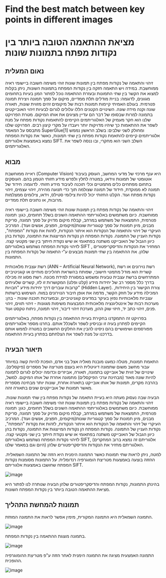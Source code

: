 # Find the best match between key points in different images
# מציאת ההתאמה הטובה ביותר בין נקודות מפתח בתמונות שונות

## נאום המעלית

זיהוי והתאמה של נקודות מפתח בין תמונות שונות זוהי משימה חשובה ביישומי ראיה ממוחשבת.
במידה ויש התאמה חזקה בין נקודות המפתח בתמונות השונות, ניתן בקלות למצוא את הקשר בין שתי התמונות ובעזרת ההתאמה נוכל לפתור המון בעיות בתחומים מגוונים, לדוגמה: בניית מודלים תלת ממדיים, מיקום על סמך תמונה ויצירת תמונה פנורמית.
בעולם האמיתי קיימות תמונות רבות של מיקומים זהים מזווית שונות, תאורה שונה וקנה מידה שונה.
השינויים הקטנים הללו עלולים לגרום לבעיות זיהוי האובייקטים בתמונה למרות שבסופו של דבר הם עדיין מציגים את אותו המיקום.
מטרת הפרויקט שלנו הוא חקר מעמיק של האלגוריתמים הקיימים להתאמות נקודות מפתח על מנת לשפר את ההתאמות כך שיהיו מדויקות יותר ויעבדו על מקרי קיצון רבים.
הפרויקט שלנו מתבסס על המאמר SuperGlue[1] ומחולק לשני שלבים:
בשלב הראשון נממש אלגוריתמים קיימים להתאמת נקודות מפתח בין שתי תמונות, כאשר את נקודות המפתח נמצא באמצעות אלגוריתם SIFT.
השלב השני הוא מחקרי, ובו ננסה לשפר את האלגוריתמים.


## מבוא

ראייה ממוחשבת (Computer Vision) היא ענף מרכזי של מדעי המחשב, העוסק בעיבוד אוטומטי של תמונות ווידאו, במטרה לחלץ ולפרש מידע חזותי הטמון בהם. העוסקים בתחום מפתחים כלים מתמטיים וכלי תוכנה לעיבוד מידע חזותי. לדוגמה: חידוד של תמונה לא ממוקדת, חידוד של תמונה שצולמה תוך כדי תנועה מהירה, זיהוי עצמים, זיהוי נקודות מפתח ועוד.
הקלט החזותי יכול להיות צילומי סטילס, וידאו, צילומים ממצלמות מרובות, או נתונים תלת ממדיים.

זיהוי והתאמה של נקודות מפתח בין תמונות שונות זוהי משימה חשובה ביישומי ראיה ממוחשבת.
כיום משתמשים באלגוריתמי ההתאמה השונים בשלל תחומים, כגון: תמונה פנורמית, התמצאות של משתמש במרחב, קבלת מיקום מדויק על סמך תמונה, סריקת מבנים, מיון תמונות על סמך קטגוריות שונות(מיקומים, חפצים, אנשים ועוד).
המרכיב העיקרי של זיהוי והתאמה של הנקודות הוא איתור הנקודות, לזהות את נקודות "המפתח", נקודות העניין של התמונה. נקודות המפתח הן נקודות המייצגות את התמונה, נקודות בהן כיוון הגבול של האובייקט משתנה בפתאומי או שיש נקודת חיתוך בין שני מקטעי קצה.
לזיהוי נקודות המפתח נשתמש באלגוריתם SIFT , המחזיר את הנקודות והדיסקריפטורים שלהן.
את ההתאמה בין שתי תמונות מבצעים ע"י התאמה של נקודות המפתח בין התמונות.

רשת עצבית מלאכותית (ANN – Artificial Neural Network), רשת נוירונים או רשת קשרית הוא מודל מתמטי חישובי, שפותח בהשראת תהליכים מוחיים או קוגניטיביים המתרחשים ברשת עצבית טבעית ומשמש במסגרת למידת מכונה. רשת מסוג זה מכילה בדרך כלל מספר רב של יחידות מידע (קלט ופלט) המקושרות זו לזו, קשרים שלעיתים קרובות עוברים דרך יחידות מידע "חבויות" (Hidden Layer). צורת הקישור בין היחידות, המכילה מידע על חוזק הקשר, מדמה את אופן חיבור הנוירונים במוח. השימוש ברשתות עצביות מלאכותיות נפוץ בעיקר במדעים קוגניטיביים, ובמערכות תוכנה שונות - בהן: מערכות רבות של אינטליגנציה מלאכותית המבצעות משימות מגוונות - זיהוי תווים, זיהוי פנים, זיהוי כתב יד, חיזוי שוק ההון, מערכת זיהוי דיבור, זיהוי תמונה, ניתוח טקסט ועוד.

בפרויקט זה התמקדנו בחקירת בעיית ההתאמה בין נקודות מפתח, באלגוריתמים הקיימים לפתרון בעיה זו ובניסיון לשפר ולשכלל אותם. בחרנו מספר אלגוריתמים מפורסמים ושימושיים בהם ניסינו להבין את החלקים החשובים במטרה לממש אותם בדרכנו על מנת לשפר את הצלחתם בפתרון בעיית ההתאמה.




## תיאור הבעיה

התאמת תמונות, מטלה כמעט מובנת מאליה אצל בני אדם, הופכת להיות קשה במיוחד עבור מחשב משום שתמונה דיגיטלית היא בעצם מטריצה של מספרים (פיקסלים). שינויים של זווית של אובייקט בתמונה, תאורה, אביזרים וכדומה יכולים לגרום לתמונה להיות שונה מאוד (מבחינת ערכי הפיקסלים) מתמונה אחרת של אותו המיקום.  למשל, בהרבה מקרים, תמונות של אותו אובייקט בתאורה אחרת, שונות יותר מבחינה מספרית מאשר תמונות של אובייקטים שונים בתאורה זהה.

הבעיה שבה נעסוק מעתה היא בעיית התאמה של נקודות מפתח בין שתי תמונות שונות.
זיהוי והתאמה של נקודות מפתח בין תמונות שונות זוהי משימה חשובה ביישומי ראיה ממוחשבת.
כיום משתמשים באלגוריתמי ההתאמה השונים בשלל תחומים, כגון: תמונה פנורמית, התמצאות של משתמש במרחב, קבלת מיקום מדויק על סמך תמונה, סריקת מבנים, מיון תמונות על סמך קטגוריות שונות(מיקומים, חפצים, אנשים ועוד).
המרכיב העיקרי של זיהוי והתאמה של הנקודות הוא איתור הנקודות, לזהות את נקודות "המפתח", נקודות העניין של התמונה. נקודות המפתח הן נקודות המייצגות את התמונה, נקודות בהן כיוון הגבול של האובייקט משתנה בפתאומי או שיש נקודת חיתוך בין שני מקטעי קצה. לזיהוי נקודות המפתח נשתמש באלגוריתם SIFT, (אלגוריתם זה נמצא ברוב המחקרים היום וגם במאמר שלנו) האלגוריתם מחזיר את הנקודות והדיסקריפטורים שלהן.

למטה, ניתן לראות שתי תמונות כאשר התמונה הימנית היא הזזה של התמונה השמאלית.
ההזזה בוצעה באמצעות מטריצת הומוגרפיה רנדומלית.
על התמונות מסומנות נקודות המפתח שחושבו באמצעות אלגוריתם SIFT.

![image](https://user-images.githubusercontent.com/71725532/174116388-21d867b5-1e3a-4421-afc2-de5b64f5d5e7.png)


בהינתן התמונות, נקודות המפתח והדיסקריפטורים שלהן הבעיה שנותרה לנו לפתור היא מציאת ההתאמה הטובה ביותר בין נקודות המפתח השונות.



## תמונות להמחשת התהליך

התמונה השמאלית היא התמונה המקורית, מימין אפשר לראות את התמונה המוזזת.
 
![image](https://user-images.githubusercontent.com/71725532/174116773-191fd9ff-43f8-45ff-9951-ecc9001f101a.png)


בתמונה מוצגת ההתאמה בין נקודות המפתח.

 
![image](https://user-images.githubusercontent.com/71725532/174116802-7f4361f9-a57c-42d4-8ec1-487c002fa851.png)

התמונה האמצעית מציגה את התמונה הימנית לאחר הזזה ע"פ מטריצת ההומוגרפיה ההופכית.
 
![image](https://user-images.githubusercontent.com/71725532/174116827-19f40d3f-0339-46fa-aade-f4ef4eee2ad7.png)



